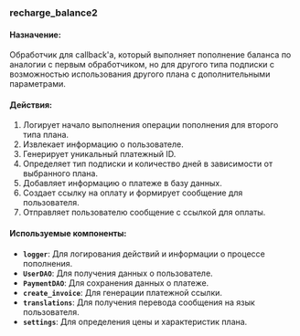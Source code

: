 ### recharge_balance2

#### Назначение:

Обработчик для callback'а, который выполняет пополнение баланса по аналогии с первым обработчиком, но для другого типа подписки с возможностью использования другого плана с дополнительными параметрами.

#### Действия:

1. Логирует начало выполнения операции пополнения для второго типа плана.
2. Извлекает информацию о пользователе.
3. Генерирует уникальный платежный ID.
4. Определяет тип подписки и количество дней в зависимости от выбранного плана.
5. Добавляет информацию о платеже в базу данных.
6. Создает ссылку на оплату и формирует сообщение для пользователя.
7. Отправляет пользователю сообщение с ссылкой для оплаты.

#### Используемые компоненты:

- **`logger`**: Для логирования действий и информации о процессе пополнения.
- **`UserDAO`**: Для получения данных о пользователе.
- **`PaymentDAO`**: Для сохранения данных о платеже.
- **`create_invoice`**: Для генерации платежной ссылки.
- **`translations`**: Для получения перевода сообщения на язык пользователя.
- **`settings`**: Для определения цены и характеристик плана.